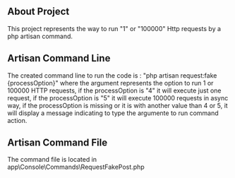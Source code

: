 ## About Project
This project represents the way to run "1" or "100000" Http requests by a php artisan command.

## Artisan Command Line
The created command line to run the code is : "php artisan request:fake {processOption}" where the argument represents the option to run 1 or 100000 HTTP requests, if the processOption is "4" it will execute just one request, if the processOption is "5" it will execute 100000 requests in async way, if the processOption is missing or it is with another value than 4 or 5, it will display a message indicating to type the argumente to run command action.

## Artisan Command File
The command file is located in app\Console\Commands\RequestFakePost.php

